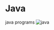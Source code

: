 # Java
java programs
![java](https://user-images.githubusercontent.com/89722385/143200617-3730a29b-1710-4163-9a14-febd9371dcd3.jpeg)


